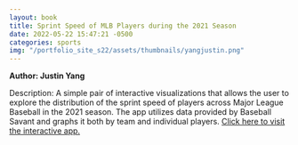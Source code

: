 ```yaml
---
layout: book
title: Sprint Speed of MLB Players during the 2021 Season
date: 2022-05-22 15:47:21 -0500
categories: sports
img: "/portfolio_site_s22/assets/thumbnails/yangjustin.png"
---
```


<b>Author: Justin Yang</b>

Description: A simple pair of interactive visualizations that allows the user to explore the distribution of the
sprint speed of players across Major League Baseball in the 2021 season. The app utilizes data
provided by Baseball Savant and graphs it both by team and individual players. <a href="https://data-viz.it.wisc.edu/content/74678675-29ba-4c8d-9869-311ff860c8b1">Click here to visit the interactive app.</a>

[jekyll-docs]: https://jekyllrb.com/docs/home
[jekyll-gh]:   https://github.com/jekyll/jekyll
[jekyll-talk]: https://talk.jekyllrb.com/
